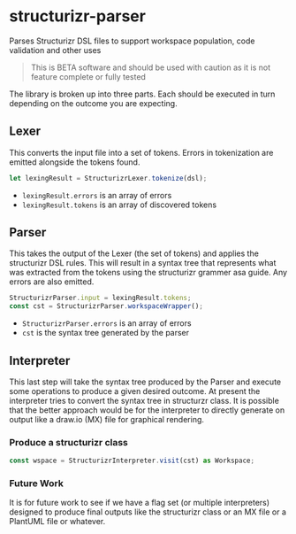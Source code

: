 # structurizr-parser
Parses Structurizr DSL files to support workspace population, code validation and other uses

> This is BETA software and should be used with caution as it is not feature complete or fully tested

The library is broken up into three parts. Each should be executed in turn depending on the outcome you are expecting.

## Lexer

This converts the input file into a set of tokens. Errors in tokenization are emitted alongside the tokens found.

```typescript
let lexingResult = StructurizrLexer.tokenize(dsl);
```

- `lexingResult.errors` is an array of errors
- `lexingResult.tokens` is an array of discovered tokens

## Parser

This takes the output of the Lexer (the set of tokens) and applies the structurizr DSL rules. This will result in a syntax tree that represents what was extracted from the tokens using the structurizr grammer asa guide. Any errors are also emitted.

```typescript
StructurizrParser.input = lexingResult.tokens;
const cst = StructurizrParser.workspaceWrapper();
```

- `StructurizrParser.errors` is an array of errors
- `cst` is the syntax tree generated by the parser

## Interpreter

This last step will take the syntax tree produced by the Parser and execute some operations to produce a given desired outcome. At present the interpreter tries to convert the syntax tree in structurzr class. It is possible that the better approach would be for the interpreter to directly generate on output like a draw.io (MX) file for graphical rendering.

### Produce a structurizr class

```typescript
const wspace = StructurizrInterpreter.visit(cst) as Workspace;
```

### Future Work
It is for future work to see if we have a flag set (or multiple interpreters) designed to produce final outputs like the structurizr class or an MX file or a PlantUML file or whatever.